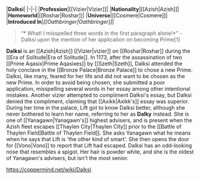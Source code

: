 |**Dalksi**|
|-|-|
|**Profession**|[[Vizier\|Vizier]]|
|**Nationality**|[[Azish\|Azish]]|
|**Homeworld**|[[Roshar\|Roshar]]|
|**Universe**|[[Cosmere\|Cosmere]]|
|**Introduced In**|*[[Oathbringer\|Oathbringer]]*|

>“* What! I misspelled three words in the first paragraph alone!*”
\- Dalksi upon the mention of her application on becoming Prime[1]


**Dalksi** is an [[Azish\|Azish]] [[Vizier\|vizier]] on [[Roshar\|Roshar]] during the [[Era of Solitude\|Era of Solitude]].
In 1173, after the assassination of two [[Prime Aqasix\|Prime Aqasixes]] by [[Szeth\|Szeth]], Dalksi attended the holy conclave in the [[Bronze Palace\|Bronze Palace]] to chose a new Prime. Dalksi, like many, feared for her life and did not want to be chosen as the new Prime. In order to avoid being chosen, she submitted a poor application, misspelling several words in her essay among other intentional mistakes. Another vizier attempted to compliment Dalksi's essay, but Dalksi denied the compliment, claiming that [[Axikk\|Axikk's]] essay was superior.
During her time in the palace, Lift got to know Dalksi better, although she never bothered to learn her name, referring to her as **Dalky** instead.
She is one of [[Yanagawn\|Yanagawn's]] highest advisers, and is present when the Azish fleet escapes [[Thaylen City\|Thaylen City]] prior to the [[Battle of Thaylen Field\|Battle of Thaylen Field]]. She asks Yanagawn what he means when he says that Lift is 'the other kind of smart'. She then opens the door for [[Vono\|Vono]] to report that Lift had escaped.
Dalksi has an odd-looking nose that resembles a spigot. Her hair is powder white, and she is the oldest of Yanagawn's advisers, but isn't the most senior.



https://coppermind.net/wiki/Dalksi